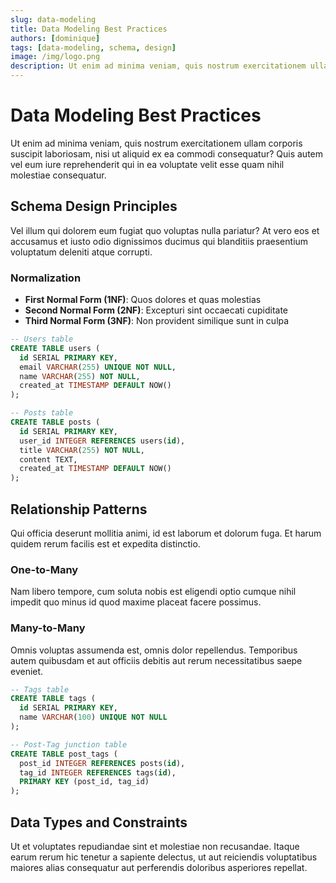 ```yaml
---
slug: data-modeling
title: Data Modeling Best Practices
authors: [dominique]
tags: [data-modeling, schema, design]
image: /img/logo.png
description: Ut enim ad minima veniam, quis nostrum exercitationem ullam corporis suscipit laboriosam.
---
```


# Data Modeling Best Practices

Ut enim ad minima veniam, quis nostrum exercitationem ullam corporis suscipit laboriosam, nisi ut aliquid ex ea commodi consequatur? Quis autem vel eum iure reprehenderit qui in ea voluptate velit esse quam nihil molestiae consequatur.

<!--truncate-->

## Schema Design Principles

Vel illum qui dolorem eum fugiat quo voluptas nulla pariatur? At vero eos et accusamus et iusto odio dignissimos ducimus qui blanditiis praesentium voluptatum deleniti atque corrupti.

### Normalization

- **First Normal Form (1NF)**: Quos dolores et quas molestias
- **Second Normal Form (2NF)**: Excepturi sint occaecati cupiditate
- **Third Normal Form (3NF)**: Non provident similique sunt in culpa

```sql
-- Users table
CREATE TABLE users (
  id SERIAL PRIMARY KEY,
  email VARCHAR(255) UNIQUE NOT NULL,
  name VARCHAR(255) NOT NULL,
  created_at TIMESTAMP DEFAULT NOW()
);

-- Posts table
CREATE TABLE posts (
  id SERIAL PRIMARY KEY,
  user_id INTEGER REFERENCES users(id),
  title VARCHAR(255) NOT NULL,
  content TEXT,
  created_at TIMESTAMP DEFAULT NOW()
);
```

## Relationship Patterns

Qui officia deserunt mollitia animi, id est laborum et dolorum fuga. Et harum quidem rerum facilis est et expedita distinctio.

### One-to-Many

Nam libero tempore, cum soluta nobis est eligendi optio cumque nihil impedit quo minus id quod maxime placeat facere possimus.

### Many-to-Many

Omnis voluptas assumenda est, omnis dolor repellendus. Temporibus autem quibusdam et aut officiis debitis aut rerum necessitatibus saepe eveniet.

```sql
-- Tags table
CREATE TABLE tags (
  id SERIAL PRIMARY KEY,
  name VARCHAR(100) UNIQUE NOT NULL
);

-- Post-Tag junction table
CREATE TABLE post_tags (
  post_id INTEGER REFERENCES posts(id),
  tag_id INTEGER REFERENCES tags(id),
  PRIMARY KEY (post_id, tag_id)
);
```

## Data Types and Constraints

Ut et voluptates repudiandae sint et molestiae non recusandae. Itaque earum rerum hic tenetur a sapiente delectus, ut aut reiciendis voluptatibus maiores alias consequatur aut perferendis doloribus asperiores repellat.